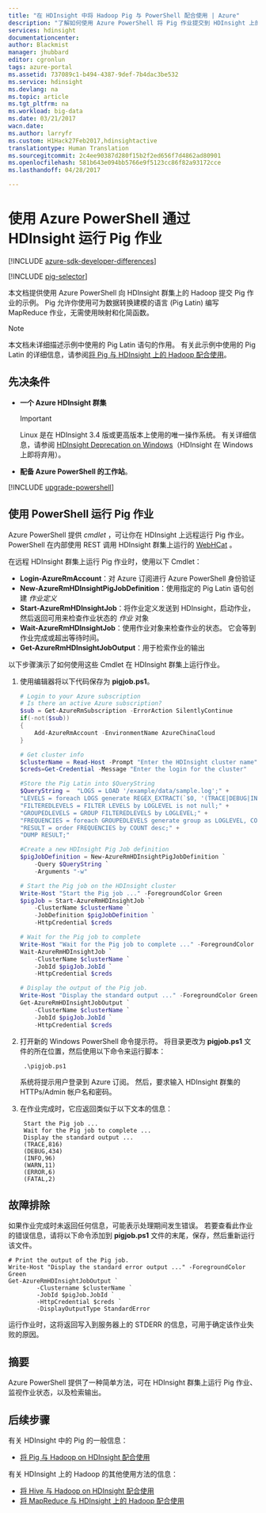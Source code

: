 ```yaml
---
title: "在 HDInsight 中将 Hadoop Pig 与 PowerShell 配合使用 | Azure"
description: "了解如何使用 Azure PowerShell 将 Pig 作业提交到 HDInsight 上的 Hadoop 群集。"
services: hdinsight
documentationcenter: 
author: Blackmist
manager: jhubbard
editor: cgronlun
tags: azure-portal
ms.assetid: 737089c1-b494-4387-9def-7b4dac3be532
ms.service: hdinsight
ms.devlang: na
ms.topic: article
ms.tgt_pltfrm: na
ms.workload: big-data
ms.date: 03/21/2017
wacn.date: 
ms.author: larryfr
ms.custom: H1Hack27Feb2017,hdinsightactive
translationtype: Human Translation
ms.sourcegitcommit: 2c4ee90387d280f15b2f2ed656f7d4862ad80901
ms.openlocfilehash: 581b643e094bb5766e9f5123cc86f82a93172cce
ms.lasthandoff: 04/28/2017

---
```

# <a name="use-azure-powershell-to-run-pig-jobs-with-hdinsight"></a>使用 Azure PowerShell 通过 HDInsight 运行 Pig 作业

[!INCLUDE [azure-sdk-developer-differences](../../includes/azure-sdk-developer-differences.md)]

[!INCLUDE [pig-selector](../../includes/hdinsight-selector-use-pig.md)]

本文档提供使用 Azure PowerShell 向 HDInsight 群集上的 Hadoop 提交 Pig 作业的示例。 Pig 允许你使用可为数据转换建模的语言 (Pig Latin) 编写 MapReduce 作业，无需使用映射和化简函数。

> [!NOTE]
> 本文档未详细描述示例中使用的 Pig Latin 语句的作用。 有关此示例中使用的 Pig Latin 的详细信息，请参阅[将 Pig 与 HDInsight 上的 Hadoop 配合使用](hdinsight-use-pig.md)。

## <a id="prereq"></a>先决条件

* **一个 Azure HDInsight 群集**

    > [!IMPORTANT]
    > Linux 是在 HDInsight 3.4 版或更高版本上使用的唯一操作系统。 有关详细信息，请参阅 [HDInsight Deprecation on Windows](hdinsight-component-versioning.md#hdi-version-33-nearing-deprecation-date)（HDInsight 在 Windows 上即将弃用）。

* **配备 Azure PowerShell 的工作站**。

[!INCLUDE [upgrade-powershell](../../includes/hdinsight-use-latest-powershell.md)]

## <a id="powershell"></a>使用 PowerShell 运行 Pig 作业

Azure PowerShell 提供 *cmdlet* ，可让你在 HDInsight 上远程运行 Pig 作业。 PowerShell 在内部使用 REST 调用 HDInsight 群集上运行的 [WebHCat](https://cwiki.apache.org/confluence/display/Hive/WebHCat) 。

在远程 HDInsight 群集上运行 Pig 作业时，使用以下 Cmdlet：

* **Login-AzureRmAccount**：对 Azure 订阅进行 Azure PowerShell 身份验证
* **New-AzureRmHDInsightPigJobDefinition**：使用指定的 Pig Latin 语句创建 *作业定义*
* **Start-AzureRmHDInsightJob**：将作业定义发送到 HDInsight，启动作业，然后返回可用来检查作业状态的 *作业* 对象
* **Wait-AzureRmHDInsightJob**：使用作业对象来检查作业的状态。 它会等到作业完成或超出等待时间。
* **Get-AzureRmHDInsightJobOutput**：用于检索作业的输出

以下步骤演示了如何使用这些 Cmdlet 在 HDInsight 群集上运行作业。

1. 使用编辑器将以下代码保存为 **pigjob.ps1**。

    ```powershell
    # Login to your Azure subscription
    # Is there an active Azure subscription?
    $sub = Get-AzureRmSubscription -ErrorAction SilentlyContinue
    if(-not($sub))
    {
        Add-AzureRmAccount -EnvironmentName AzureChinaCloud
    }

    # Get cluster info
    $clusterName = Read-Host -Prompt "Enter the HDInsight cluster name"
    $creds=Get-Credential -Message "Enter the login for the cluster"

    #Store the Pig Latin into $QueryString
    $QueryString =  "LOGS = LOAD '/example/data/sample.log';" +
    "LEVELS = foreach LOGS generate REGEX_EXTRACT(`$0, '(TRACE|DEBUG|INFO|WARN|ERROR|FATAL)', 1)  as LOGLEVEL;" +
    "FILTEREDLEVELS = FILTER LEVELS by LOGLEVEL is not null;" +
    "GROUPEDLEVELS = GROUP FILTEREDLEVELS by LOGLEVEL;" +
    "FREQUENCIES = foreach GROUPEDLEVELS generate group as LOGLEVEL, COUNT(FILTEREDLEVELS.LOGLEVEL) as COUNT;" +
    "RESULT = order FREQUENCIES by COUNT desc;" +
    "DUMP RESULT;"

    #Create a new HDInsight Pig Job definition
    $pigJobDefinition = New-AzureRmHDInsightPigJobDefinition `
        -Query $QueryString `
        -Arguments "-w"

    # Start the Pig job on the HDInsight cluster
    Write-Host "Start the Pig job ..." -ForegroundColor Green
    $pigJob = Start-AzureRmHDInsightJob `
        -ClusterName $clusterName `
        -JobDefinition $pigJobDefinition `
        -HttpCredential $creds

    # Wait for the Pig job to complete
    Write-Host "Wait for the Pig job to complete ..." -ForegroundColor Green
    Wait-AzureRmHDInsightJob `
        -ClusterName $clusterName `
        -JobId $pigJob.JobId `
        -HttpCredential $creds

    # Display the output of the Pig job.
    Write-Host "Display the standard output ..." -ForegroundColor Green
    Get-AzureRmHDInsightJobOutput `
        -ClusterName $clusterName `
        -JobId $pigJob.JobId `
        -HttpCredential $creds
    ```

1. 打开新的 Windows PowerShell 命令提示符。 将目录更改为 **pigjob.ps1** 文件的所在位置，然后使用以下命令来运行脚本：

        .\pigjob.ps1

    系统将提示用户登录到 Azure 订阅。 然后，要求输入 HDInsight 群集的 HTTPs/Admin 帐户名和密码。

2. 在作业完成时，它应返回类似于以下文本的信息：

        Start the Pig job ...
        Wait for the Pig job to complete ...
        Display the standard output ...
        (TRACE,816)
        (DEBUG,434)
        (INFO,96)
        (WARN,11)
        (ERROR,6)
        (FATAL,2)

## <a id="troubleshooting"></a>故障排除

如果作业完成时未返回任何信息，可能表示处理期间发生错误。 若要查看此作业的错误信息，请将以下命令添加到 **pigjob.ps1** 文件的末尾，保存，然后重新运行该文件。

    # Print the output of the Pig job.
    Write-Host "Display the standard error output ..." -ForegroundColor Green
    Get-AzureRmHDInsightJobOutput `
            -Clustername $clusterName `
            -JobId $pigJob.JobId `
            -HttpCredential $creds `
            -DisplayOutputType StandardError

运行作业时，这将返回写入到服务器上的 STDERR 的信息，可用于确定该作业失败的原因。

## <a id="summary"></a>摘要
Azure PowerShell 提供了一种简单方法，可在 HDInsight 群集上运行 Pig 作业、监视作业状态，以及检索输出。

## <a id="nextsteps"></a>后续步骤
有关 HDInsight 中的 Pig 的一般信息：

* [将 Pig 与 Hadoop on HDInsight 配合使用](hdinsight-use-pig.md)

有关 HDInsight 上的 Hadoop 的其他使用方法的信息：

* [将 Hive 与 Hadoop on HDInsight 配合使用](hdinsight-use-hive.md)
* [将 MapReduce 与 HDInsight 上的 Hadoop 配合使用](hdinsight-use-mapreduce.md)

